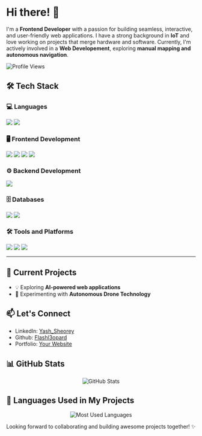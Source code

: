 # Hi there! 👋

I'm a **Frontend Developer** with a passion for building seamless, interactive, and user-friendly web applications. I have a strong background in **IoT** and love working on projects that merge hardware and software. Currently, I'm actively involved in a **Web Developement**, exploring **manual mapping and autonomous navigation**.

 ![Profile Views](https://komarev.com/ghpvc/?username=Flashl3opard&label=Profile%20Views&color=blue&style=for-the-badge)

## 🛠️ Tech Stack  

### 💻 Languages  
<p align="left">
  <img src="https://img.shields.io/badge/JavaScript-323330?style=for-the-badge&logo=javascript&logoColor=F7DF1E" />
  <img src="https://img.shields.io/badge/Python-3776AB?style=for-the-badge&logo=python&logoColor=white" />
</p>

### 🖥️ Frontend Development  
<p align="left">
  <img src="https://img.shields.io/badge/HTML5-E34F26?style=for-the-badge&logo=html5&logoColor=white" />
  <img src="https://img.shields.io/badge/CSS3-1572B6?style=for-the-badge&logo=css3&logoColor=white" />
  <img src="https://img.shields.io/badge/React-20232A?style=for-the-badge&logo=react&logoColor=61DAFB" />
  <img src="https://img.shields.io/badge/TypeScript-3178C6?style=for-the-badge&logo=typescript&logoColor=white" />
</p>

### ⚙️ Backend Development  
<p align="left">
  <img src="https://img.shields.io/badge/Node.js-339933?style=for-the-badge&logo=nodedotjs&logoColor=white" />
</p>

### 🗄️ Databases  
<p align="left">
  <img src="https://img.shields.io/badge/MongoDB-4EA94B?style=for-the-badge&logo=mongodb&logoColor=white" />
  <img src="https://img.shields.io/badge/MySQL-4479A1?style=for-the-badge&logo=mysql&logoColor=white" />
</p>

### 🛠️ Tools and Platforms  
<p align="left">
  <img src="https://img.shields.io/badge/Git-F05032?style=for-the-badge&logo=git&logoColor=white" />
  <img src="https://img.shields.io/badge/GitHub-181717?style=for-the-badge&logo=github&logoColor=white" />
  <img src="https://img.shields.io/badge/VS%20Code-0078D4?style=for-the-badge&logo=visualstudiocode&logoColor=white" />
</p>

---



## 🚀 Current Projects
- 💡 Exploring **AI-powered web applications**
- 🔧 Experimenting with **Autonomous Drone Technology**

## 📫 Let's Connect
- LinkedIn: [Yash_Sheorey]([#](https://www.linkedin.com/in/yash-sheorey-94661b28b/))
- Github: [Flashl3opard](https://github.com/Flashl3opard)
- Portfolio: [Your Website](#)

## 📊 GitHub Stats  
<p align="center">
  <img src="https://github-readme-stats.vercel.app/api?username=Flashl3opard&show_icons=true&theme=radical" alt="GitHub Stats" />
</p>

## 📌 Languages Used in My Projects  
<P align="center">
<img src="https://github-readme-stats.vercel.app/api/top-langs/?username=Flashl3opard&layout=compact&theme=radical" alt="Most Used Languages" />
</p>


Looking forward to collaborating and building awesome projects together! ✨
